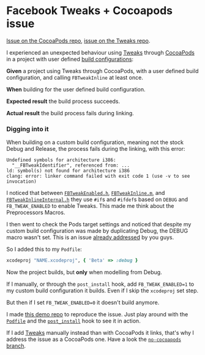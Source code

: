 Facebook Tweaks + Cocoapods issue
=================================

[Issue on the CocoaPods repo](https://github.com/CocoaPods/CocoaPods/issues/1934), [issue on the Tweaks repo](https://github.com/facebook/Tweaks/issues/9).

I experienced an unexpected behaviour using [Tweaks](https://github.com/facebook/Tweaks) through [CocoaPods](http://cocoapods.org/) in a project with user defined [build configurations](https://developer.apple.com/library/ios/recipes/xcode_help-project_editor/articles/basingbuildconfigurationsonconfigurationfiles.html):

**Given** a project using Tweaks through CocoaPods, with a user defined build configuration, and calling `FBTweakInline` at least once.

**When** building for the user defined build configuration.

**Expected result** the build process succeeds.

**Actual result** the build process fails during linking.

### Digging into it

When building on a custom build configuration, meaning not the stock Debug and Release, the process fails during the linking, with this error:

```
Undefined symbols for architecture i386:
  "__FBTweakIdentifier", referenced from: ...
ld: symbol(s) not found for architecture i386
clang: error: linker command failed with exit code 1 (use -v to see invocation)
```

I noticed that between [`FBTweakEnabled.h`](https://github.com/facebook/Tweaks/blob/master/FBTweak/FBTweakEnabled.h), [`FBTweakInline.m`](https://github.com/facebook/Tweaks/blob/master/FBTweak/FBTweakInline.m), and [`FBTweakInlineInternal.h`](https://github.com/facebook/Tweaks/blob/master/FBTweak/FBTweakInlineInternal.h) they use `#if`s and `#ifdef`s based on `DEBUG` and `FB_TWEAK_ENABLED` to enable Tweaks. This made me think about the Preprocessors Macros.

I then went to check the Pods target settings and noticed that despite my custom build configuration was made by duplicating Debug, the DEBUG macro wasn't set. This is an issue [already addressed](https://github.com/CocoaPods/CocoaPods/issues/854#issuecomment-14844198) by you guys.

So I added this to my `Podfile`:

```ruby
xcodeproj "NAME.xcodeproj", { 'Beta' => :debug }
```

Now the project builds, but **only** when modelling from Debug.

If I manually, or through the `post_install` hook, add `FB_TWEAK_ENABLED=1` to my custom build configuration it builds. Even if I skip the `xcodeproj` set step.

But then if I set `FB_TWEAK_ENABLED=0` it doesn't build anymore.

I made [this demo repo](https://github.com/mokagio/TweaksBuildConfigurationsDemo) to reproduce the issue. Just play around with the [`Podfile`](https://github.com/mokagio/TweaksBuildConfigurationsDemo/blob/master/Podfile) and the [`post_install`](https://github.com/mokagio/TweaksBuildConfigurationsDemo/blob/master/post_install.rb) hook to see it in action.

If I add [Tweaks](https://github.com/facebook/Tweaks) manually instead than with CocoaPods it links, that's why I address the issue as a CocoaPods one. Have a look the [`no-cocoapods` branch](https://github.com/mokagio/TweaksBuildConfigurationsDemo/tree/no-cocoapods).